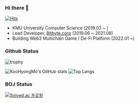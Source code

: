 ### Hi there 👋

[![Hits](https://hits.seeyoufarm.com/api/count/incr/badge.svg?url=https%3A%2F%2Fgithub.com%2Fchrisais9%2Fchrisais9&count_bg=%237770FF&title_bg=%23555555&icon=&icon_color=%237770FF&title=hits&edge_flat=false)](https://hits.seeyoufarm.com)

- KMU University Computer Science (2019.03 ~ )
- Lead Developer, [Bitbyte.corp](https://plkey.app) (2019.06 ~ 2021.08)
- Building Web3 Multichain Game / De-Fi Platform (2022.01 ~)

### Github Status

![trophy](https://github-profile-trophy-chrisais9.vercel.app/?username=chrisais9&theme=radical&row=1&column=5&margin-w=5)

![KooHyongMo's GitHub stats](https://github-readme-stats-chrisais9.vercel.app/api?username=chrisais9&show_icons=true&theme=radical&count_private=true)
![Top Langs](https://github-readme-stats-chrisais9.vercel.app/api/top-langs/?username=chrisais9&layout=compact&theme=radical&count_private=true)

### BOJ Status
[![Solved.ac 프로필](http://mazassumnida.wtf/api/v2/generate_badge?boj=chrisais9)](https://solved.ac/chrisais9)

